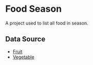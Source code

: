 # Food Season

A project used to list all food in season.

## Data Source

- [Fruit](https://ezgo.coa.gov.tw/Fruit/TW/Season_Fruits_All)
- [Vegetable](https://4b1q.coa.gov.tw/upload/files/coa_4b1q_QA/8/%E5%90%84%E6%9C%88%E4%BB%BD%E5%8F%AF%E4%BE%9B%E6%87%89%E4%B9%8B%E5%9C%8B%E7%94%A2%E8%94%AC%E8%8F%9C%E3%80%81%E6%B0%B4%E6%9E%9C%E5%93%81%E9%A0%85%E5%8F%83%E8%80%83%E8%B3%87%E6%96%99.pdf)
